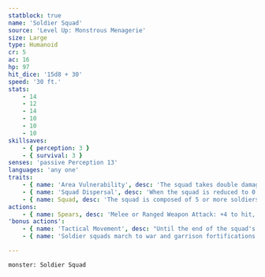 ```yaml
---
statblock: true
name: 'Soldier Squad'
source: 'Level Up: Monstrous Menagerie'
size: Large
type: Humanoid
cr: 5
ac: 16
hp: 97
hit_dice: '15d8 + 30'
speed: '30 ft.'
stats:
    - 14
    - 12
    - 14
    - 10
    - 10
    - 10
skillsaves:
    - { perception: 3 }
    - { survival: 3 }
senses: 'passive Perception 13'
languages: 'any one'
traits:
    - { name: 'Area Vulnerability', desc: 'The squad takes double damage from any effect that targets an area.' }
    - { name: 'Squad Dispersal', desc: 'When the squad is reduced to 0 hit points, it turns into 2 (1d4) soldiers with 9 hit points each.' }
    - { name: Squad, desc: 'The squad is composed of 5 or more soldiers. If it is subjected to a spell, attack, or other effect that affects only one target, it takes any damage but ignores other effects. It can share its space with Medium or smaller creatures or objects. The squad can move through any opening large enough for one Medium creature without squeezing.' }
actions:
    - { name: Spears, desc: 'Melee or Ranged Weapon Attack: +4 to hit, reach 5 ft. or range 20/60 ft., one target. Hit: 31 (6d6 + 10) piercing damage, or half damage if the squad is bloodied.' }
'bonus actions':
    - { name: 'Tactical Movement', desc: "Until the end of the squad's turn, their Speed is halved and their movement doesn't provoke opportunity attacks." }
    - { name: 'Soldier squads march to war and garrison fortifications', desc: '' }

---
```

```statblock
monster: Soldier Squad
```

